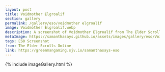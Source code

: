 ```yaml
---
layout: post
title: Voidmother Elgroalif
section: gallery
permalink: /gallery/eso/voidmother elgroalif
image: Voidmother Elgroalif.webp
description: A screenshot of Voidmother Elgroalif from The Elder Scrolls Online, taken by Samantha Says.
metaImage: https://samanthasays.github.io/assets/images/gallery/eso/Voidmother Elgroalif.webp
tags: ESO Screenshot
from: The Elder Scrolls Online
link: https://greenmangaming.sjv.io/samanthasays-eso
---
```

{% include imageGallery.html %}